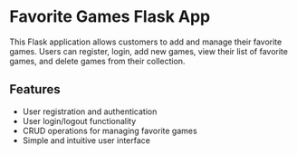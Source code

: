 


# Favorite Games Flask App
This Flask application allows customers to add and manage their favorite games. Users can register, login, add new games, view their list of favorite games, and delete games from their collection.

## Features
* User registration and authentication
* User login/logout functionality
* CRUD operations for managing favorite games
* Simple and intuitive user interface
